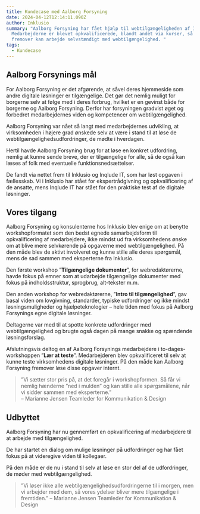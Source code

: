 ```yaml
---
title: Kundecase med Aalborg Forsyning
date: 2024-04-12T12:14:11.090Z
author: Inklusio
summary: "Aalborg Forsyning har fået hjælp til webtilgængeligheden af Inklusio.
  Medarbejderne er blevet opkvalificerede, blandt andet via kurser, så de
  fremover kan arbejde selvstændigt med webtilgængelighed. "
tags:
  - Kundecase
---
```

## Aalborg Forsynings mål 

For Aalborg Forsyning er det afgørende, at såvel deres hjemmeside som andre digitale løsninger er tilgængelige. Det gør det nemlig muligt for borgerne selv at følge med i deres forbrug, hvilket er en gevinst både for borgerne og Aalborg Forsyning. Derfor har forsyningen gradvist øget og forbedret medarbejdernes viden og kompetencer om webtilgængelighed.


Aalborg Forsyning var nået så langt med medarbejdernes udvikling, at virksomheden i højere grad ønskede selv at være i stand til at løse de webtilgængelighedsudfordringer, de mødte i hverdagen.

Hertil havde Aalborg Forsyning brug for at løse en konkret udfordring, nemlig at kunne sende breve, der er tilgængelige for alle, så de også kan læses af folk med eventuelle funktionsnedsættelser.


De fandt via nettet frem til Inklusio og Inqlude IT, som har løst opgaven i fællesskab. Vi i Inklusio har stået for ekspertrådgivning og opkvalificering af de ansatte, mens Inqlude IT har stået for den praktiske test af de digitale løsninger.

## Vores tilgang

Aalborg Forsyning og konsulenterne hos Inklusio blev enige om at benytte workshopformatet som den bedst egnede samarbejdsform til opkvalificering af medarbejdere, ikke mindst ud fra virksomhedens ønske om at blive mere selvkørende på opgaverne med webtilgængelighed. På den måde blev de aktivt involveret og kunne stille alle deres spørgsmål, mens de sad sammen med eksperterne fra Inklusio.

Den første workshop ”**Tilgængelige dokumenter**”, for webredaktørerne, havde fokus på emner som at udarbejde tilgængelige dokumenter med fokus på indholdsstruktur, sprogbrug, alt-tekster m.m. 

Den anden workshop for webredaktørerne, ”**Intro til tilgængelighed**”, gav basal viden om lovgivning, standarder, typiske udfordringer og ikke mindst løsningsmuligheder og hjælpeteknologier – hele tiden med fokus på Aalborg Forsynings egne digitale løsninger. 

Deltagerne var med til at spotte konkrete udfordringer med webtilgængelighed og brugte også dagen på mange snakke og spændende løsningsforslag.

Afslutningsvis deltog en af Aalborg Forsynings medarbejdere i to-dages-workshoppen ”**Lær at teste**”. Medarbejderen blev opkvalificeret til selv at kunne teste virksomhedens digitale løsninger. På den måde kan Aalborg Forsyning fremover løse disse opgaver internt.

> ”Vi sætter stor pris på, at det foregår i workshopformen. Så får vi nemlig hænderne ”ned i mulden” og kan stille alle spørgsmålene, når vi sidder sammen med eksperterne.”\
>  – Marianne Jensen Teamleder for Kommunikation & Design

## Udbyttet

Aalborg Forsyning har nu gennemført en opkvalificering af medarbejdere til at arbejde med tilgængelighed. 


De har startet en dialog om mulige løsninger på udfordringer og har fået fokus på at videregive viden til kollegaer. 


På den måde er de nu i stand til selv at løse en stor del af de udfordringer, de møder med webtilgængelighed. 


> ”Vi løser ikke alle webtilgængelighedsudfordringerne til i morgen, men vi arbejder med dem, så vores ydelser bliver mere tilgængelige i fremtiden.”
> – Marianne Jensen Teamleder for Kommunikation & Design